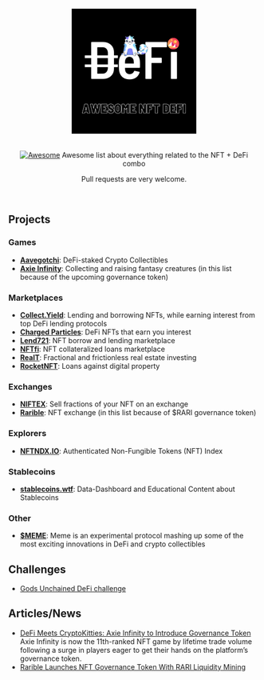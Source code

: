 <br/>
<div align="center">
  <img width="250px" src="./logo.png">
</div>
<br/>
<div align="center">

[![Awesome](https://awesome.re/badge.svg)](https://awesome.re) Awesome list about everything related to the NFT + DeFi combo 

Pull requests are very welcome.
</div>
<br/>

## Projects

### Games
- [**Aavegotchi**](https://twitter.com/aavegotchi): DeFi-staked Crypto Collectibles
- [**Axie Infinity**](https://axieinfinity.com/): Collecting and raising fantasy creatures (in this list because of the upcoming governance token)

### Marketplaces
- [**Collect.Yield**](https://collectyield.com): Lending and borrowing NFTs, while earning interest from top DeFi lending protocols
- [**Charged Particles**](https://charged-particles.eth.link/): DeFi NFTs that earn you interest
- [**Lend721**](https://lend721.app/): NFT borrow and lending marketplace
- [**NFTfi**](http://nftfi.com/): NFT collateralized loans marketplace
- [**RealT**](https://realt.co/): Fractional and frictionless real estate investing
- [**RocketNFT**](https://twitter.com/rocketnft): Loans against digital property

### Exchanges
- [**NIFTEX**](https://www.niftex.com/): Sell fractions of your NFT on an exchange
- [**Rarible**](https://rarible.com/): NFT exchange (in this list because of $RARI governance token)

### Explorers
- [**NFTNDX.IO**](https://nftndx.io/): Authenticated Non-Fungible Tokens (NFT) Index

### Stablecoins
- [**stablecoins.wtf**](https://stablecoins.wtf): Data-Dashboard and Educational Content about Stablecoins

### Other
- [**$MEME**](https://dontbuymeme.com/): Meme is an experimental protocol mashing up some of the most exciting innovations in DeFi and crypto collectibles

## Challenges 

- [Gods Unchained DeFi challenge](https://www.reddit.com/r/GodsUnchained/comments/igsfib/the_gods_unchained_defi_challenge_eth_prizes_for/)

## Articles/News
- [DeFi Meets CryptoKitties: Axie Infinity to Introduce Governance Token](https://cointelegraph.com/news/defi-meets-cryptokitties-axie-infinity-to-introduce-governance-token) Axie Infinity is now the 11th-ranked NFT game by lifetime trade volume following a surge in players eager to get their hands on the platform’s governance token.
- [Rarible Launches NFT Governance Token With RARI Liquidity Mining](https://defirate.com/rarible-rari-token/)

